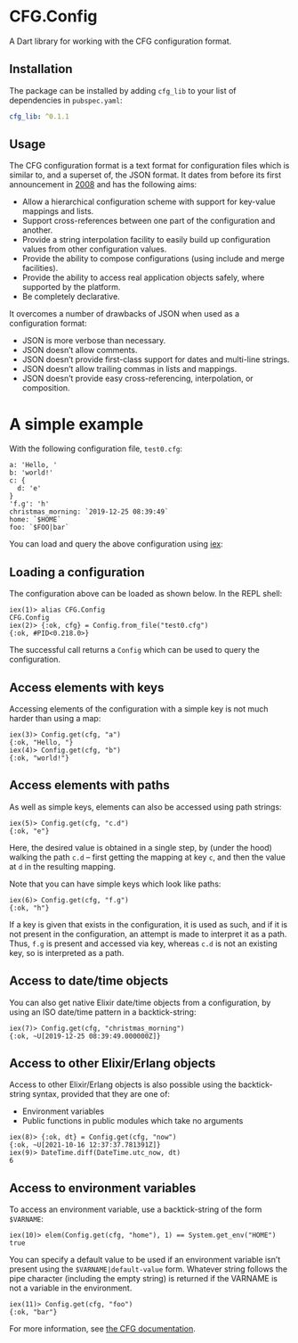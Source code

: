 # CFG.Config

A Dart library for working with the CFG configuration format.

## Installation

The package can be installed by adding `cfg_lib` to your list of dependencies in `pubspec.yaml`:

```yaml
cfg_lib: ^0.1.1
```

## Usage

The CFG configuration format is a text format for configuration files which is similar to, and a superset of, the JSON format. It dates from before its first announcement in [2008](https://wiki.python.org/moin/HierConfig) and has the following aims:

* Allow a hierarchical configuration scheme with support for key-value mappings and lists.
* Support cross-references between one part of the configuration and another.
* Provide a string interpolation facility to easily build up configuration values from other configuration values.
* Provide the ability to compose configurations (using include and merge facilities).
* Provide the ability to access real application objects safely, where supported by the platform.
* Be completely declarative.

It overcomes a number of drawbacks of JSON when used as a configuration format:

* JSON is more verbose than necessary.
* JSON doesn’t allow comments.
* JSON doesn’t provide first-class support for dates and multi-line strings.
* JSON doesn’t allow trailing commas in lists and mappings.
* JSON doesn’t provide easy cross-referencing, interpolation, or composition.

A simple example
================

With the following configuration file, `test0.cfg`:
```text
a: 'Hello, '
b: 'world!'
c: {
  d: 'e'
}
'f.g': 'h'
christmas_morning: `2019-12-25 08:39:49`
home: `$HOME`
foo: `$FOO|bar`
```

You can load and query the above configuration using [iex](https://hexdocs.pm/iex/IEx.html):

Loading a configuration
-----------------------

The configuration above can be loaded as shown below. In the REPL shell:
```text
iex(1)> alias CFG.Config
CFG.Config
iex(2)> {:ok, cfg} = Config.from_file("test0.cfg")
{:ok, #PID<0.218.0>}
```

The successful call returns a `Config` which can be used to query the configuration.

Access elements with keys
-------------------------
Accessing elements of the configuration with a simple key is not much harder than using a map:
```text
iex(3)> Config.get(cfg, "a")
{:ok, "Hello, "}
iex(4)> Config.get(cfg, "b")
{:ok, "world!"}
```

Access elements with paths
--------------------------
As well as simple keys, elements can also be accessed using path strings:
```text
iex(5)> Config.get(cfg, "c.d")
{:ok, "e"}
```
Here, the desired value is obtained in a single step, by (under the hood) walking the path `c.d` – first getting the mapping at key `c`, and then the value at `d` in the resulting mapping.

Note that you can have simple keys which look like paths:
```text
iex(6)> Config.get(cfg, "f.g")
{:ok, "h"}
```
If a key is given that exists in the configuration, it is used as such, and if it is not present in the configuration, an attempt is made to interpret it as a path. Thus, `f.g` is present and accessed via key, whereas `c.d` is not an existing key, so is interpreted as a path.

Access to date/time objects
---------------------------
You can also get native Elixir date/time objects from a configuration, by using an ISO date/time pattern in a backtick-string:
```text
iex(7)> Config.get(cfg, "christmas_morning")
{:ok, ~U[2019-12-25 08:39:49.000000Z]}
```
Access to other Elixir/Erlang objects
---------------------------------------
Access to other Elixir/Erlang objects is also possible using the backtick-string syntax, provided that they are one of:
* Environment variables
* Public functions in public modules which take no arguments
```text
iex(8)> {:ok, dt} = Config.get(cfg, "now")
{:ok, ~U[2021-10-16 12:37:37.781391Z]}
iex(9)> DateTime.diff(DateTime.utc_now, dt)
6
 ```

Access to environment variables
-------------------------------
To access an environment variable, use a backtick-string of the form `$VARNAME`:
```text
iex(10)> elem(Config.get(cfg, "home"), 1) == System.get_env("HOME")
true
```
You can specify a default value to be used if an environment variable isn’t present using the `$VARNAME|default-value` form. Whatever string follows the pipe character (including the empty string) is returned if the VARNAME is not a variable in the environment.
```text
iex(11)> Config.get(cfg, "foo")
{:ok, "bar"}
```

For more information, see [the CFG documentation](https://docs.red-dove.com/cfg/index.html).
